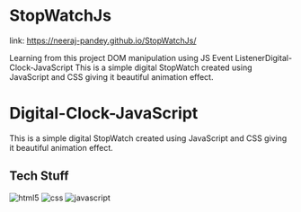 # StopWatchJs
link: https://neeraj-pandey.github.io/StopWatchJs/

Learning from this project
DOM manipulation using JS
Event ListenerDigital-Clock-JavaScript
This is a simple digital StopWatch created using JavaScript and CSS giving it beautiful animation effect.

# Digital-Clock-JavaScript

This is a simple digital StopWatch created using JavaScript and CSS giving it beautiful animation effect.

## Tech Stuff
<p>
<img src="https://img.shields.io/badge/HTML5-E34F26?style=for-the-badge&logo=html5&logoColor=white" alt="html5" />
<img src="https://img.shields.io/badge/CSS3-1572B6?style=for-the-badge&logo=css3&logoColor=white" alt="css" />
<img src="https://img.shields.io/badge/JavaScript-F7DF1E?style=for-the-badge&logo=javascript&logoColor=black" alt="javascript" />
</p>


